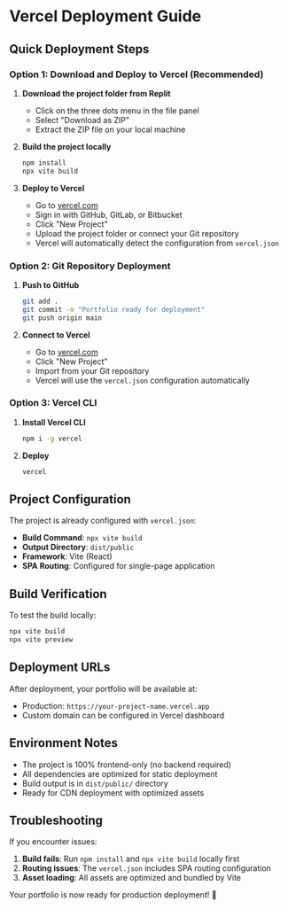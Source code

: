 # Vercel Deployment Guide

## Quick Deployment Steps

### Option 1: Download and Deploy to Vercel (Recommended)

1. **Download the project folder from Replit**
   - Click on the three dots menu in the file panel
   - Select "Download as ZIP"
   - Extract the ZIP file on your local machine

2. **Build the project locally**
   ```bash
   npm install
   npx vite build
   ```

3. **Deploy to Vercel**
   - Go to [vercel.com](https://vercel.com)
   - Sign in with GitHub, GitLab, or Bitbucket
   - Click "New Project"
   - Upload the project folder or connect your Git repository
   - Vercel will automatically detect the configuration from `vercel.json`

### Option 2: Git Repository Deployment

1. **Push to GitHub**
   ```bash
   git add .
   git commit -m "Portfolio ready for deployment"
   git push origin main
   ```

2. **Connect to Vercel**
   - Go to [vercel.com](https://vercel.com)
   - Click "New Project"
   - Import from your Git repository
   - Vercel will use the `vercel.json` configuration automatically

### Option 3: Vercel CLI

1. **Install Vercel CLI**
   ```bash
   npm i -g vercel
   ```

2. **Deploy**
   ```bash
   vercel
   ```

## Project Configuration

The project is already configured with `vercel.json`:

- **Build Command**: `npx vite build`
- **Output Directory**: `dist/public`
- **Framework**: Vite (React)
- **SPA Routing**: Configured for single-page application

## Build Verification

To test the build locally:
```bash
npx vite build
npx vite preview
```

## Deployment URLs

After deployment, your portfolio will be available at:
- Production: `https://your-project-name.vercel.app`
- Custom domain can be configured in Vercel dashboard

## Environment Notes

- The project is 100% frontend-only (no backend required)
- All dependencies are optimized for static deployment
- Build output is in `dist/public/` directory
- Ready for CDN deployment with optimized assets

## Troubleshooting

If you encounter issues:

1. **Build fails**: Run `npm install` and `npx vite build` locally first
2. **Routing issues**: The `vercel.json` includes SPA routing configuration
3. **Asset loading**: All assets are optimized and bundled by Vite

Your portfolio is now ready for production deployment! 🚀
